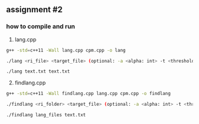 ## assignment #2

### how to compile and run


1. lang.cpp

```bash
g++ -std=c++11 -Wall lang.cpp cpm.cpp -o lang

./lang <ri_file> <target_file> (optional: -a <alpha: int> -t <threshold: float> -k <K: int> )

./lang text.txt text.txt
```

2. findlang.cpp

```bash
g++ -std=c++11 -Wall findlang.cpp lang.cpp cpm.cpp -o findlang

./findlang <ri_folder> <target_file> (optional: -a <alpha: int> -t <threshold: float> -k <K: int> )

./findlang lang_files text.txt
```